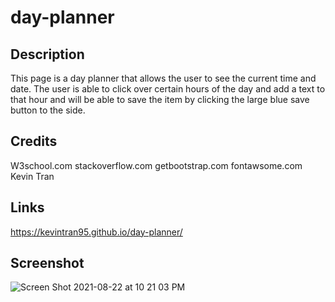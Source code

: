 # day-planner

## Description
This page is a day planner that allows the user to see the current time and date. The user is able to click over certain hours of the day and add a text to that hour and will be able to save the item by clicking the large blue save button to the side. 

## Credits
W3school.com
stackoverflow.com
getbootstrap.com
fontawsome.com
Kevin Tran 


## Links
https://kevintran95.github.io/day-planner/

## Screenshot
![Screen Shot 2021-08-22 at 10 21 03 PM](https://user-images.githubusercontent.com/87213793/130395418-5b02c26f-902c-4dcf-9b81-8ba6f4683566.png)





























